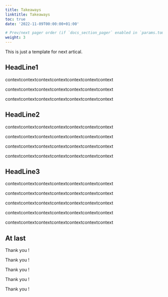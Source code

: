 ```yaml
---
title: Takeaways
linktitle: Takeaways
toc: true
date: '2022-11-09T00:00:00+01:00'

# Prev/next pager order (if `docs_section_pager` enabled in `params.toml`)
weight: 3
---
```


This is just a template for next artical.

## HeadLine1

 contextcontextcontextcontextcontextcontextcontext

contextcontextcontextcontextcontextcontextcontext

contextcontextcontextcontextcontextcontextcontext

## HeadLine2

contextcontextcontextcontextcontextcontextcontext

contextcontextcontextcontextcontextcontextcontext

contextcontextcontextcontextcontextcontextcontext

contextcontextcontextcontextcontextcontextcontext

## HeadLine3

contextcontextcontextcontextcontextcontextcontext

contextcontextcontextcontextcontextcontextcontext

contextcontextcontextcontextcontextcontextcontext

contextcontextcontextcontextcontextcontextcontext

contextcontextcontextcontextcontextcontextcontext

## At last

Thank you !

Thank you !

Thank you !

Thank you !

Thank you !
